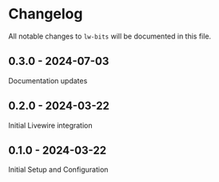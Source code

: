 # Changelog

All notable changes to `lw-bits` will be documented in this file.

## 0.3.0 - 2024-07-03
Documentation updates

## 0.2.0 - 2024-03-22

Initial Livewire integration

## 0.1.0 - 2024-03-22

Initial Setup and Configuration
